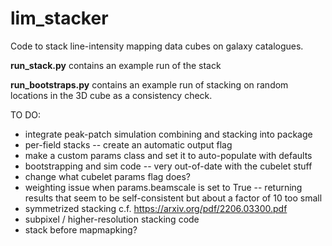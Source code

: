 # lim_stacker

Code to stack line-intensity mapping data cubes on galaxy catalogues.

**run_stack.py** contains an example run of the stack

**run_bootstraps.py** contains an example run of stacking on random locations in the 3D cube as a consistency check.

TO DO:
- integrate peak-patch simulation combining and stacking into package
- per-field stacks -- create an automatic output flag
- make a custom params class and set it to auto-populate with defaults
- bootstrapping and sim code -- very out-of-date with the cubelet stuff
- change what cubelet params flag does?
- weighting issue when params.beamscale is set to True -- returning results that seem to be self-consistent but about a factor of 10 too small
- symmetrized stacking c.f. https://arxiv.org/pdf/2206.03300.pdf 
- subpixel / higher-resolution stacking code
- stack before mapmapking?
